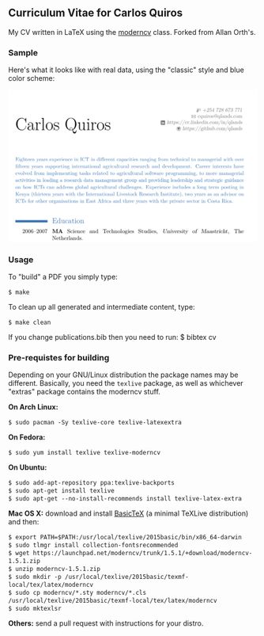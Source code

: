 ## Curriculum Vitae for Carlos Quiros
My CV written in LaTeX using the [moderncv](http://www.ctan.org/pkg/moderncv) class. Forked from Allan Orth's.

### Sample
Here's what it looks like with real data, using the "classic" style and blue color scheme:

![Image](/cv_sample.png?raw=true "Sample CV")


### Usage
To "build" a PDF you simply type:

    $ make

To clean up all generated and intermediate content, type:

    $ make clean
    
If you change publications.bib then you need to run:
    $ bibtex cv

### Pre-requistes for building
Depending on your GNU/Linux distribution the package names may be different. Basically, you need the `texlive` package, as well as whichever "extras" package contains the moderncv stuff.

__On Arch Linux:__

    $ sudo pacman -Sy texlive-core texlive-latexextra

__On Fedora:__

    $ sudo yum install texlive texlive-moderncv

__On Ubuntu:__

    $ sudo add-apt-repository ppa:texlive-backports
    $ sudo apt-get install texlive
    $ sudo apt-get --no-install-recommends install texlive-latex-extra

__Mac OS X:__ download and install [BasicTeX](https://www.tug.org/mactex/morepackages.html) (a minimal TeXLive distribution) and then:

    $ export PATH=$PATH:/usr/local/texlive/2015basic/bin/x86_64-darwin
    $ sudo tlmgr install collection-fontsrecommended
    $ wget https://launchpad.net/moderncv/trunk/1.5.1/+download/moderncv-1.5.1.zip
    $ unzip moderncv-1.5.1.zip
    $ sudo mkdir -p /usr/local/texlive/2015basic/texmf-local/tex/latex/moderncv
    $ sudo cp moderncv/*.sty moderncv/*.cls /usr/local/texlive/2015basic/texmf-local/tex/latex/moderncv
    $ sudo mktexlsr

__Others:__ send a pull request with instructions for your distro.

